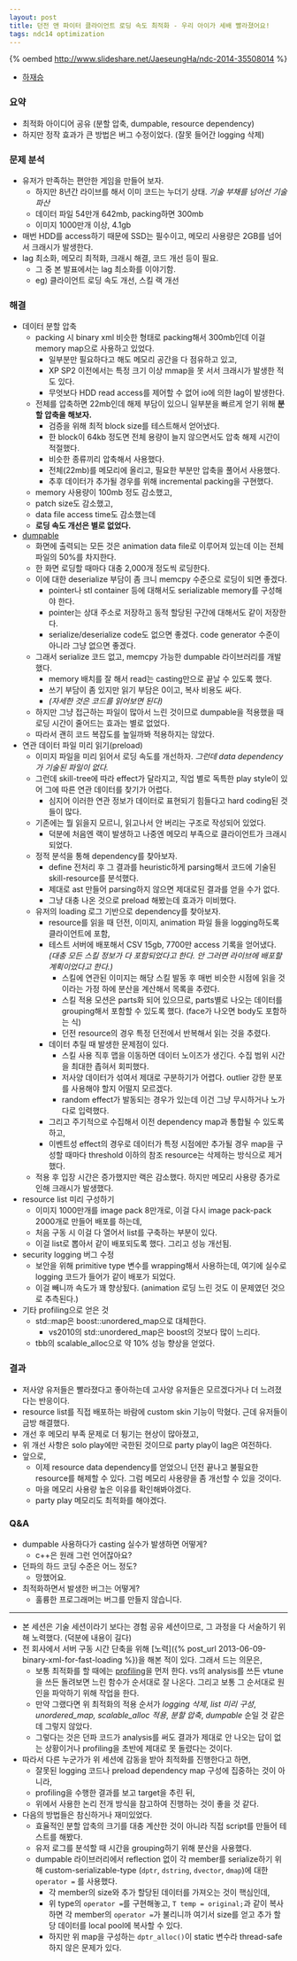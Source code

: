 ```yaml
---
layout: post
title: 던전 앤 파이터 클라이언트 로딩 속도 최적화 - 우리 아이가 세배 빨라졌어요!
tags: ndc14 optimization
---
```


{% oembed http://www.slideshare.net/JaeseungHa/ndc-2014-35508014 %}

* [하재승](https://twitter.com/ipkn)

### 요약 ###

* 최적화 아이디어 공유 (분할 압축, dumpable, resource dependency)
* 하지만 정작 효과가 큰 방법은 버그 수정이었다. (잘못 들어간 logging 삭제)

### 문제 분석 ###

* 유저가 만족하는 편안한 게임을 만들어 보자.
	* 하지만 8년간 라이브를 해서 이미 코드는 누더기 상태. *기술 부채를 넘어선 기술 파산*
	* 데이터 파일 54만개 642mb, packing하면 300mb
	* 이미지 1000만개 이상, 4.1gb
* 매번 HDD를 access하기 때문에 SSD는 필수이고, 메모리 사용량은 2GB를 넘어서 크래시가 발생한다.
* lag 최소화, 메모리 최적화, 크래시 해결, 코드 개선 등이 필요.
	* 그 중 본 발표에서는 lag 최소화를 이야기함.
	* eg) 클라이언트 로딩 속도 개선, 스킬 랙 개선

### 해결 ###

* 데이터 분할 압축
	* packing 시 binary xml 비슷한 형태로 packing해서 300mb인데 이걸 memory map으로 사용하고 있었다.
		* 일부분만 필요하다고 해도 메모리 공간을 다 점유하고 있고,
		* XP SP2 이전에서는 특정 크기 이상 mmap을 못 서서 크래시가 발생한 적도 있다.
		* 무엇보다 HDD read access를 제어할 수 없어 io에 의한 lag이 발생한다.
	* 전체를 압축하면 22mb인데 해제 부담이 있으니 일부분을 빠르게 얻기 위해 **분할 압축을 해보자.**
		* 검증을 위해 최적 block size를 테스트해서 얻어냈다.
		* 한 block이 64kb 정도면 전체 용량이 늘지 않으면서도 압축 해제 시간이 적절했다.
		* 비슷한 종류끼리 압축해서 사용했다.
		* 전체(22mb)를 메모리에 올리고, 필요한 부분만 압축을 풀어서 사용했다.
		* 추후 데이터가 추가될 경우를 위해 incremental packing을 구현했다.
	* memory 사용량이 100mb 정도 감소했고,
	* patch size도 감소했고,
	* data file access time도 감소했는데
	* **로딩 속도 개선은 별로 없었다.**
* [dumpable](https://github.com/ipkn/dumpable)
	* 화면에 출력되는 모든 것은 animation data file로 이루어져 있는데 이는 전체 파일의 50%를 차지한다.
	* 한 화면 로딩할 때마다 대충 2,000개 정도씩 로딩한다.
	* 이에 대한 deserialize 부담이 좀 크니 memcpy 수준으로 로딩이 되면 좋겠다.
		* pointer나 stl container 등에 대해서도 serializable memory를 구성해야 한다.
		* pointer는 상대 주소로 저장하고 동적 할당된 구간에 대해서도 같이 저장한다.
		* serialize/deserialize code도 없으면 좋겠다. code generator 수준이 아니라 그냥 없으면 좋겠다.
	* 그래서 serialize 코드 없고, memcpy 가능한 dumpable 라이브러리를 개발했다.
		* memory 배치를 잘 해서 read는 casting만으로 끝날 수 있도록 했다.
		* 쓰기 부담이 좀 있지만 읽기 부담은 0이고, 복사 비용도 싸다.
		* *(자세한 것은 코드를 읽어보면 된다)*
	* 하지만 그냥 접근하는 파일이 많아서 느린 것이므로 dumpable을 적용했을 때 로딩 시간이 줄어드는 효과는 별로 없었다.
	*  따라서 괜히 코드 복잡도를 높일까봐 적용하지는 않았다.
* 연관 데이터 파일 미리 읽기(preload)
	* 이미지 파일을 미리 읽어서 로딩 속도를 개선하자. *그런데 data dependency가 기술된 파일이 없다.*
	* 그런데 skill-tree에 따라 effect가 달라지고, 직업 별로 독특한 play style이 있어 그에 따른 연관 데이터를 찾기가 어렵다.
		* 심지어 이러한 연관 정보가 데이터로 표현되기 힘들다고 hard coding된 것들이 많다.
	* 기존에는 뭘 읽을지 모르니, 읽고나서 안 버리는 구조로 작성되어 있었다.
		* 덕분에 처음엔 랙이 발생하고 나중엔 메모리 부족으로 클라이언트가 크래시되었다.
	* 정적 분석을 통해 dependency를 찾아보자.
		* define 전처리 후 그 결과를 heuristic하게 parsing해서 코드에 기술된 skill-resource를 분석했다.
		* 제대로 ast 만들어 parsing하지 않으면 제대로된 결과를 얻을 수가 없다.
		* 그냥 대충 나온 것으로 preload 해봤는데 효과가 미비했다.
	* 유저의 loading 로그 기반으로 dependency를 찾아보자.
		* resource를 읽을 때 던전, 이미지, animation 파일 들을 logging하도록 클라이언트에 포함,
		* 테스트 서버에 배포해서 CSV 15gb, 7700만 access 기록을 얻어냈다. *(대충 모든 스킬 정보가 다 포함되었다고 한다. 안 그러면 라이브에 배포할 계획이었다고 한다.)*
			* 스킬에 연관된 이미지는 해당 스킬 발동 후 매번 비슷한 시점에 읽을 것이라는 가정 하에 분산을 계산해서 목록을 추렸다.
			* 스킬 적용 모션은 parts화 되어 있으므로, parts별로 나오는 데이터를 grouping해서 포함할 수 있도록 했다. (face가 나오면 body도 포함하는 식)
			* 던전 resource의 경우 특정 던전에서 반복해서 읽는 것을 추렸다.
		* 데이터 추릴 때 발생한 문제점이 있다.
			* 스킬 사용 직후 맵을 이동하면 데이터 노이즈가 생긴다. 수집 범위 시간을 최대한 좁혀서 회피했다.
			* 저사양 데이터가 섞여서 제대로 구분하기가 어렵다. outlier 강한 분포를 사용해야 할지 어떨지 모르겠다.
			* random effect가 발동되는 경우가 있는데 이건 그냥 무시하거나 노가다로 입력했다.
		* 그리고 주기적으로 수집해서 이전 dependency map과 통합될 수 있도록 하고,
		* 이벤트성 effect의 경우로 데이터가 특정 시점에만 추가될 경우 map을 구성할 때마다 threshold 이하의 참조 resource는 삭제하는 방식으로 제거했다.
	* 적용 후 입장 시간은 증가했지만 랙은 감소했다. 하지만 메모리 사용량 증가로 인해 크래시가 발생했다.
* resource list 미리 구성하기
	* 이미지 1000만개를 image pack 8만개로, 이걸 다시 image pack-pack 2000개로 만들어 배포를 하는데,
	* 처음 구동 시 이걸 다 열어서 list를 구축하는 부분이 있다.
	* 이걸 list로 뽑아서 같이 배포되도록 했다. 그리고 성능 개선됨.
* security logging 버그 수정
	* 보안을 위해 primitive type 변수를 wrapping해서 사용하는데, 여기에 실수로 logging 코드가 들어가 같이 배포가 되었다.
	* 이걸 빼니까 속도가 꽤 향상됬다. (animation 로딩 느린 것도 이 문제였던 것으로 추측된다.)
* 기타 profiling으로 얻은 것
	* std::map은 boost::unordered_map으로 대체한다.
		* vs2010의 std::unordered_map은 boost의 것보다 많이 느리다.
	* tbb의 scalable_alloc으로 약 10% 성능 향상을 얻었다.

### 결과 ###

* 저사양 유저들은 빨라졌다고 좋아하는데 고사양 유저들은 모르겠다거나 더 느려졌다는 반응이다.
* resource list를 직접 배포하는 바람에 custom skin 기능이 막혔다. 근데 유저들이 금방 해결했다.
* 개선 후 메모리 부족 문제로 더 튕기는 현상이 많아졌고,
* 위 개선 사항은 solo play에만 국한된 것이므로 party play이 lag은 여전하다.
* 앞으로,
	* 이제 resource data dependency를 얻었으니 던전 끝나고 불필요한 resource를 해제할 수 있다. 그럼 메모리 사용량을 좀 개선할 수 있을 것이다.
	* 마을 메모리 사용량 높은 이유를 확인해봐야겠다.
	* party play 메모리도 최적화를 해야겠다.

### Q&amp;A ###

* dumpable 사용하다가 casting 실수가 발생하면 어떻게?
	* c++은 원래 그런 언어잖아요?
* 던파의 하드 코딩 수준은 어느 정도?
	* 망했어요.
* 최적화하면서 발생한 버그는 어떻게?
	* 훌륭한 프로그래머는 버그를 만들지 않습니다.

----------

* 본 세션은 기술 세션이라기 보다는 경험 공유 세션이므로, 그 과정을 다 서술하기 위해 노력했다. (덕분에 내용이 길다)
* 전 회사에서 서버 구동 시간 단축을 위해 [노력]({% post_url 2013-06-09-binary-xml-for-fast-loading %})을 해본 적이 있다. 그래서 드는 의문은,
	* 보통 최적화를 할 때에는 [profiling](http://en.wikipedia.org/wiki/Profiling_(computer_programming))을 먼저 한다. vs의 analysis를 쓰든 vtune을 쓰든 돌려보면 느린 함수가 순서대로 잘 나온다. 그리고 보통 그 순서대로 원인을 파악하기 위해 작업을 한다.
	* 만약 그랬다면 위 최적화의 적용 순서가 *logging 삭제*, *list 미리 구성*, *unordered_map, scalable_alloc 적용*, *분할 압축*, *dumpable* 순일 것 같은데 그렇지 않았다.
	* 그렇다는 것은 던파 코드가 analysis를 써도 결과가 제대로 안 나오는 답이 없는 상황이거나 profiling을 초반에 제대로 못 돌렸다는 것이다.
* 따라서 다른 누군가가 위 세션에 감동을 받아 최적화를 진행한다고 하면,
	* 잘못된 logging 코드나 preload dependency map 구성에 집중하는 것이 아니라,
	* profiling을 수행한 결과를 보고 target을 추린 뒤,
	* 위에서 사용한 논리 전개 방식을 참고하여 진행하는 것이 좋을 것 같다.
* 다음의 방법들은 참신하거나 재미있었다.
	* 효율적인 분할 압축의 크기를 대충 계산한 것이 아니라 직접 script를 만들어 테스트를 해봤다.
	* 유저 로그를 분석할 때 시간을 grouping하기 위해 분산을 사용했다.
	* dumpable 라이브러리에서 reflection 없이 각 member를 serialize하기 위해 custom-serializable-type (`dptr`, `dstring`, `dvector`, `dmap`)에 대한 `operator =` 를 사용했다.
		* 각 member의 size와 추가 할당된 데이터를 가져오는 것이 핵심인데,
		* 위 type의 `operator =`를 구현해놓고, `T temp = original;`과 같이 복사하면 각 member의 `operator =`가 불리니까 여기서 size를 얻고 추가 할당 데이터를 local pool에 복사할 수 있다.
		* 하지만 위 map을 구성하는 `dptr_alloc()`이 static 변수라 thread-safe하지 않은 문제가 있다.